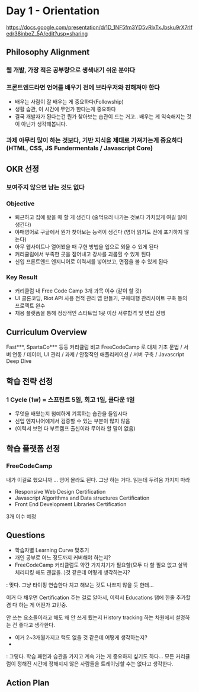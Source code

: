 # Day 1 - Orientation

https://docs.google.com/presentation/d/1D_1NF5fm3YD5vRlxTxJbsku9rX7rlfedr38inbeZ_5A/edit?usp=sharing

## Philosophy Alignment

### 웹 개발, 가장 적은 공부량으로 생색내기 쉬운 분야다

### 프론트엔드라면 언어를 배우기 전에 브라우저와 친해져야 한다 

- 배우는 사람이 잘 배우는 게 중요하다(Followship)
- 생활 습관, 이 시간에 무언가 한다는게 중요하다
- 결국 개발자가 된다는건 뭔가 찾아보는 습관이 드는 거고.. 배우는 게 익숙해지는 것이 아닌가 생각해봅니다.

### 과제 아무리 많이 하는 것보다, 기반 지식을 제대로 가져가는게 중요하다 (HTML, CSS, JS Fundermentals / Javascript Core)

## OKR 선정

### 보여주지 않으면 남는 것도 없다

### Objective

- 퇴근하고 집에 왔을 때 할 게 생긴다 (술먹으러 나가는 것보다 가치있게 여길 일이 생긴다)
- 야매영어로 구글에서 뭔가 찾아보는 능력이 생긴다 (영어 읽기도 전에 포기하지 않는다)
- 아무 웹사이트나 열어봤을 때 구현 방법을 입으로 외울 수 있게 된다
- 커리큘럼에서 부족한 곳을 짚어내고 강사를 괴롭힐 수 있게 된다
- 신입 프론트엔드 엔지니어로 이력서를 넣어보고, 면접을 볼 수 있게 된다

### Key Result

- 커리큘럼 내 Free Code Camp 3개 과목 이수 (같이 할 것)
- UI 클론코딩, Riot API 사용 전적 관리 앱 만들기, 구매대행 관리사이트 구축 등의 프로젝트 완수
- 채용 플랫폼을 통해 정상적인 스타트업 1곳 이상 서류합격 및 면접 진행

## Curriculum Overview

Fast***, SpartaCo*** 등등 커리큘럼 비교
FreeCodeCamp 로 대체
기초 문법 / 서버 연동 / 데이터, UI 관리 / 과제 / 안정적인 애플리케이션 / 서버 구축 / Javascript Deep Dive

## 학습 전략 선정

### 1 Cycle (1w) = 스프린트 5일, 회고 1일, 쿨다운 1일

- 무엇을 배웠는지 첨예하게 기록하는 습관을 들입시다
- 신입 엔지니어에게서 검증할 수 있는 부분이 많지 않음
- (이력서 보면 다 부트캠프 출신이라 무어라 할 말이 없음)

## 학습 플랫폼 선정

### FreeCodeCamp

내가 이걸로 했으니까 ... 영어 몰라도 된다. 그냥 하는 거다. 읽는데 두려움 가지지 마라

- Responsive Web Design Certification
- Javascript Algorithms and Data structures Certification
- Front End Development Libraries Certification

3개 이수 예정

## Questions 

- 학습자별 Learning Curve 맞추기
- 개인 공부로 어느 정도까지 커버해야 하는지?
- FreeCodeCamp 커리큘럼도 약간 가지치기가 필요할(모두 다 할 필요 없고 살짝 체리피킹 해도 괜찮을..)것 같은데 어떻게 생각하는지?

: 맞다. 그냥 타이핑 연습한다 치고 해보는 것도 나쁘지 않을 듯 한데...

이거 다 채우면 Certification 주는 걸로 알아서, 이력서 Educations 탭에 한줄 추가할 겸 다 하는 게 어떤가 고민중.

안 쓰는 요소들이라고 해도 왜 안 쓰게 됬는지 History tracking 하는 차원에서 설명하는 건 좋다고 생각한다.

- 이거 2~3개월가지고 턱도 없을 것 같은데 어떻게 생각하는지?
- 
: 그렇다. 학습 패턴과 습관을 가지고 계속 가는 게 중요하지 싶기도 하다... 모든 커리큘럼이 정해진 시간에 정해지지 않은 사람들을 트레이닝할 수는 없다고 생각한다.

## Action Plan
